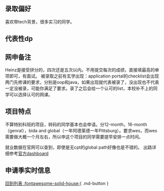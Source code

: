 ## 录取偏好
喜欢带tech背景，很多实习的同学。
## 代表性dp

## 网申备注
Heinz是接受拼分的，四次还是五次以内。不用提交每次的成绩，直接填最高的单项即可，有面试。
被录取之前有玄学出现：application portal的checklist会出现两门先修课的要求，分别是oop和java，如果出现就代表被录了，没出现也不代表一定没被录，可能你满足了要求。录了之后会给一个认可的list，本校补不上的同学可以选择认可的网课。

## 项目特点
不算特别科班的项目，转码的同学基本也会申请。分12-month，16-month（genral），bida and global（一年阿德莱德一年Pittsburg）。要求wes，而wes需要做大概一个月左右，所以申这个项目的同学需要提早安排一点时间。

就业数据在官网可以查到，即使是无cpt的global path好像也是不错的。
出路详细参考[官方dashboard](https://www.cmu.edu/career/outcomes/post-grad-dashboard.html)

## 申请季实时信息

[回到列表 :fontawesome-solid-house:](选校梯度.md){ .md-button }
